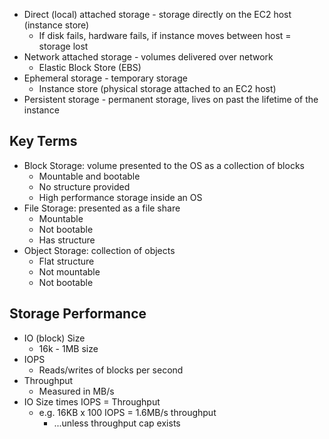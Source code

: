 - Direct (local) attached storage - storage directly on the EC2 host (instance store)
	- If disk fails, hardware fails, if instance moves between host = storage lost
- Network attached storage - volumes delivered over network
	- Elastic Block Store (EBS)
- Ephemeral storage - temporary storage
	- Instance store (physical storage attached to an EC2 host)
- Persistent storage - permanent storage, lives on past the lifetime of the instance

## Key Terms

- Block Storage: volume presented to the OS as a collection of blocks
	- Mountable and bootable
	- No structure provided
	- High performance storage inside an OS
- File Storage: presented as a file share
	- Mountable
	- Not bootable
	- Has structure
- Object Storage: collection of objects
	- Flat structure
	- Not mountable
	- Not bootable

## Storage Performance

- IO (block) Size
	- 16k - 1MB size
- IOPS
	- Reads/writes of blocks per second
- Throughput
	- Measured in MB/s
- IO Size times IOPS = Throughput
	- e.g. 16KB x 100 IOPS = 1.6MB/s throughput
		- ...unless throughput cap exists